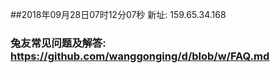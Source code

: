 ##2018年09月28日07时12分07秒 新址: 159.65.34.168
### 兔友常见问题及解答: https://github.com/wanggonging/d/blob/w/FAQ.md
